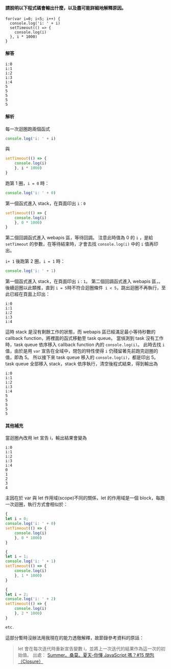 #### 請說明以下程式碼會輸出什麼，以及盡可能詳細地解釋原因。
```javascript=
for(var i=0; i<5; i++) {
  console.log('i: ' + i)
  setTimeout(() => {
    console.log(i)
  }, i * 1000)
}
```
#### 解答
```
i:0
i:1
i:2
i:3
i:4
5 
5
5
5
5
```
#### 解析
每一次迴圈跑兩個函式
```javascript
console.log('i: ' + i)
```
與
```javascript
setTimeout(() => {
    console.log(i)
    }, i * 1000)
}
```
跑第 1 圈，`i = 0` 時：
```javascript
console.log('i: ' + 0)
```
第一個函式進入 stack，在頁面印出 `i：0 `
```javascript
setTimeout(() => {
    console.log(i)
    }, 0 * 1000)
}
```
第二個回調函式進入 webapis 區，等待回調。
注意此時值為 0 的 `i` ，是給 `setTimeout` 的參數，在等待結束時，才會去找 `console.log(i)` 中的 `i` 值再印出。

`i+ 1` 後跑第 2 圈，`i = 1` 時：
```javascript
console.log('i: ' + 1)
```
第一個函式進入 stack，在頁面印出 `i：1`。
第二個回調函式進入 webapis 區，。
後續迴圈以此類推，直到 `i = 5`時不符合迴圈條件` i < 5`，跳出迴圈不再執行，至此已經在頁面上印出：
```
i:0
i:1
i:2
i:3
i:4
```
這時 stack 是沒有剩餘工作的狀態，而 webapis 區已經滿足最小等待秒數的 callback function，將裡面的函式移動至 task queue。
當偵測到 task 沒有工作時，task queue 依序移入 callback function 內的 `console.log(i)`。
此時去找 `i` 值，由於是用 `var` 宣告在全域中，閉包的特性使得 `i` 仍殘留著先前跑完迴圈的值，即為 5。
所以接下來 task queue 移入的 `console.log(i)`，都是印出 5。
task queue 全部移入 stack，stack 依序執行，清空後程式結束，得到輸出為
```
i:0
i:1
i:2
i:3
i:4
5 
5
5
5
5
```
#### 其他補充
當迴圈內改用 let 宣告 i，輸出結果會變為
```
i:0
i:1
i:2
i:3
i:4
0
1
2
3
4
```
主因在於 var 與 let 作用域(scope)不同的關係，let 的作用域是一個 block，每跑一次迴圈，執行方式會相似於：
```javascript
{
let i = 0;
console.log('i: ' + 0)
setTimeout(() => {
    console.log(i)
    }, 0 * 1000)
}

{
let i = 1;
console.log('i: ' + 1)
setTimeout(() => {
    console.log(i)
    }, 1 * 1000)
}

{
let i = 2;
console.log('i: ' + 2)
setTimeout(() => {
    console.log(i)
    }, 2 * 1000)
}

etc.
```
這部分暫時沒辦法用我現在的能力透徹解釋，故節錄參考資料的原話：
> let 會在每次迭代時重新宣告變數 i，並將上一次迭代的結果作為這一次的初始值。
> 出處：
> [Summer。桑莫。夏天-你懂 JavaScript 嗎？#15 閉包（Closure）](https://cythilya.github.io/2018/10/22/closure/)